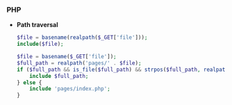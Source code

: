 ### PHP

  - **Path traversal**
    ```php
    $file = basename(realpath($_GET['file']));
    include($file);
    ```
    ```php
    $file = basename($_GET['file']);
    $full_path = realpath('pages/' . $file);
    if ($full_path && is_file($full_path) && strpos($full_path, realpath('pages')) === 0) {
        include $full_path;
    } else {
        include 'pages/index.php';
    }
    ```
